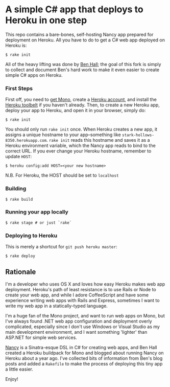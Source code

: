 # A simple C# app that deploys to Heroku in one step

This repo contains a bare-bones, self-hosting Nancy app prepared for
deployment on Heroku. All you have to do to get a C# web app deployed on
Heroku is:

```shell
$ rake init
```

All of the heavy lifting was done by [Ben Hall](https://github.com/BenHall); the
goal of this fork is simply to collect and document Ben's hard work to
make it even easier to create simple C# apps on Heroku.

### First Steps

First off, you need to [get
Mono](http://www.go-mono.com/mono-downloads/download.html), create a
[Heroku account](https://api.heroku.com/signup), and install the [Heroku toolbelt](https://toolbelt.heroku.com/)
if you haven't already. Then, to create a new Heroku app, deploy your
app to Heroku, and open it in your browser, simply do:

```shell
$ rake init
```

You should only run `rake init` once.  When Heroku creates a new app, it
assigns a unique hostname to your app–something like
`stark-hollows-8350.herokuapp.com`. `rake init` reads this
hostname and saves it as a Heroku environment variable,
which the Nancy app reads to bind to the correct URL. If you ever change
your Heroku hostname, remember to update `HOST`:

```shell
$ heroku config:add HOST=<your new hostname>
```

N.B. For Heroku, the HOST should be set to `localhost`

### Building

```shell
$ rake build
```

### Running your app locally

```shell
$ rake stage # or just `rake`
```

### Deploying to Heroku

This is merely a shortcut for `git push heroku master`:

```shell
$ rake deploy
```
## Rationale

I'm a developer who uses OS X and loves how easy Heroku makes web app
deployment. Heroku's path of least resistance is to use Rails or Node to
create your web app, and while I adore CoffeeScript and have some
experience writing web apps with Rails and Express, sometimes I want
to write my web app in a statically-typed language.

I'm a huge fan of the Mono project, and want to run web apps on Mono,
but I've always found .NET web app configuration and deployment overly
complicated, especially since I don't use Windows or Visual Studio as my
main development environment, and I want something 'lighter' than
ASP.NET for simple web services.

[Nancy](http://nancyfx.org/) is a Sinatra-esque DSL in C# for creating
web apps, and Ben Hall created a Heroku buildpack for Mono and blogged
about running Nancy on Heroku about a year ago. I've collected bits of
information from Ben's blog posts and added a `Rakefile` to make the
process of deploying this tiny app a little easier.

Enjoy!
